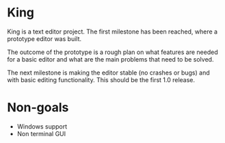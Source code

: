 # King

King is a text editor project. The first milestone has been reached, where a prototype editor was built.

The outcome of the prototype is a rough plan on what features are needed for a basic editor and what are the main problems that need to be solved.

The next milestone is making the editor stable (no crashes or bugs) and with basic editing functionality. This should be the first 1.0 release.

# Non-goals

- Windows support
- Non terminal GUI
